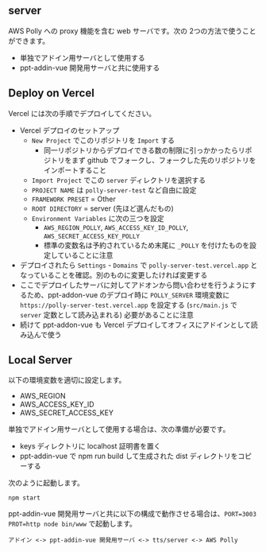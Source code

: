 ## server

AWS Polly への proxy 機能を含む web サーバです。次の 2つの方法で使うことができます。

- 単独でアドイン用サーバとして使用する
- ppt-addin-vue 開発用サーバと共に使用する

## Deploy on Vercel

Vercel には次の手順でデプロイしてください。

- Vercel デプロイのセットアップ
  - `New Project` でこのリポジトリを `Import` する
    - 同一リポジトリからデプロイできる数の制限に引っかかったらリポジトリをまず github でフォークし、フォークした先のリポジトリをインポートすること
  - `Import Project` でこの `server` ディレクトリを選択する
  - `PROJECT NAME` は `polly-server-test` など自由に設定
  - `FRAMEWORK PRESET` = Other
  - `ROOT DIRECTORY` = server (先ほど選んだもの)
  - `Environment Variables` に次の三つを設定
    - `AWS_REGION_POLLY`, `AWS_ACCESS_KEY_ID_POLLY`, `AWS_SECRET_ACCESS_KEY_POLLY`
    - 標準の変数名は予約されているため末尾に `_POLLY` を付けたものを設定していることに注意
- デプロイされたら `Settings` - `Domains` で `polly-server-test.vercel.app` となっていることを確認。別のものに変更したければ変更する
- ここでデプロイしたサーバに対してアドオンから問い合わせを行うようにするため、ppt-addon-vue のデプロイ時に `POLLY_SERVER` 環境変数に `https://polly-server-test.vercel.app` を設定する (`src/main.js` で `server` 定数として読み込まれる) 必要があることに注意
- 続けて ppt-addon-vue も Vercel デプロイしてオフィスにアドインとして読み込んで使う

## Local Server

以下の環境変数を適切に設定します。

- AWS_REGION
- AWS_ACCESS_KEY_ID
- AWS_SECRET_ACCESS_KEY

単独でアドイン用サーバとして使用する場合は、次の準備が必要です。

- keys ディレクトリに localhost 証明書を置く
- ppt-addin-vue で npm run build して生成された dist ディレクトリをコピーする

次のように起動します。

```
npm start
```

ppt-addin-vue 開発用サーバと共に以下の構成で動作させる場合は、`PORT=3003 PROT=http node bin/www` で起動します。

```
アドイン <-> ppt-addin-vue 開発用サーバ <-> tts/server <-> AWS Polly
```
